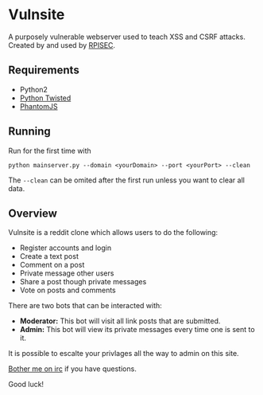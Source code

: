 # Vulnsite
A purposely vulnerable webserver used to teach XSS and CSRF attacks.
Created by and used by [RPISEC](https://rpis.ec).

## Requirements
* Python2
* [Python Twisted](https://twistedmatrix.com)
* [PhantomJS](http://phantomjs.org/)

## Running
Run for the first time with 

```python mainserver.py --domain <yourDomain> --port <yourPort> --clean``` 

The `--clean` can be omited after the first run unless you want to clear all data.

## Overview
Vulnsite is a reddit clone which allows users to do the following:
* Register accounts and login
* Create a text post
* Comment on a post
* Private message other users
* Share a post though private messages
* Vote on posts and comments

There are two bots that can be interacted with:
* **Moderator:** This bot will visit all link posts that are submitted.
* **Admin:** This bot will view its private messages every time one is sent to it.

It is possible to escalte your privlages all the way to admin on this site.

[Bother me on irc](https://rpis.ec/irc) if you have questions.

Good luck!
